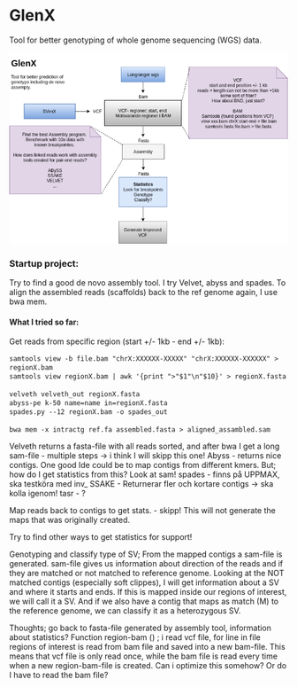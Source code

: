 # GlenX
Tool for better genotyping of whole genome sequencing (WGS) data. 

![alt text](https://github.com/vborjesson/GlenX/blob/master/Glen.png)

### Startup project: 
Try to find a good de novo assembly tool. I try Velvet, abyss and spades. To align the assembled reads (scaffolds) back to the ref genome again, I use bwa mem. 

#### What I tried so far: 

Get reads from specific region (start +/- 1kb - end +/- 1kb): 

```
samtools view -b file.bam "chrX:XXXXXX-XXXXX" "chrX:XXXXXX-XXXXXX" > regionX.bam
samtools view regionX.bam | awk '{print ">"$1"\n"$10}' > regionX.fasta

velveth velveth_out regionX.fasta
abyss-pe k-50 name=name in=regionX.fasta
spades.py --12 regionX.bam -o spades_out 

bwa mem -x intractg ref.fa assembled.fasta > aligned_assambled.sam
```
Velveth returns a fasta-file with all reads sorted, and after bwa I get a long sam-file - multiple steps -> i think I will skipp this one!
Abyss - returns nice contigs. One good Ide could be to map contigs from different kmers. But; how do I get statistics from this? Look at sam! 
spades - finns på UPPMAX, ska testköra med inv_
SSAKE - Returnerar fler och kortare contigs -> ska kolla igenom!
tasr - ? 

Map reads back to contigs to get stats. - skipp! This will not generate the maps that was originally created. 

Try to find other ways to get statistics for support!

Genotyping and classify type of SV;
From the mapped contigs a sam-file is generated. sam-file gives us information about direction of the reads and if they are matched or not matched to reference genome. 
Looking at the NOT matched contigs (especially soft clippes), I will get information about a SV and where it starts and ends. If this is mapped inside our regions of interest, we will call it a SV. And if we also have a contig that maps as match (M) to the reference genome, we can classify it as a heterozygous SV.   

Thoughts; 
go back to fasta-file generated by assembly tool, information about statistics? 
Function region-bam () ; i read vcf file, for line in file regions of interest is read from bam file and saved into a new bam-file. This means that vcf file is only read once, while the bam file is read every time when a new region-bam-file is created. Can i optimize this somehow? Or do I have to read the bam file?  

